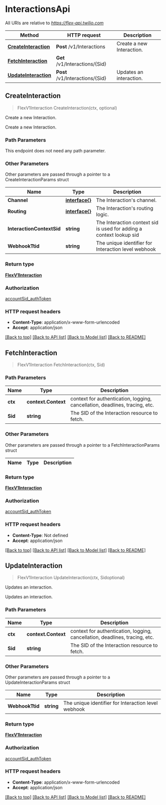 # InteractionsApi

All URIs are relative to *https://flex-api.twilio.com*

Method | HTTP request | Description
------------- | ------------- | -------------
[**CreateInteraction**](InteractionsApi.md#CreateInteraction) | **Post** /v1/Interactions | Create a new Interaction.
[**FetchInteraction**](InteractionsApi.md#FetchInteraction) | **Get** /v1/Interactions/{Sid} | 
[**UpdateInteraction**](InteractionsApi.md#UpdateInteraction) | **Post** /v1/Interactions/{Sid} | Updates an interaction.



## CreateInteraction

> FlexV1Interaction CreateInteraction(ctx, optional)

Create a new Interaction.

Create a new Interaction.

### Path Parameters

This endpoint does not need any path parameter.

### Other Parameters

Other parameters are passed through a pointer to a CreateInteractionParams struct


Name | Type | Description
------------- | ------------- | -------------
**Channel** | [**interface{}**](interface{}.md) | The Interaction's channel.
**Routing** | [**interface{}**](interface{}.md) | The Interaction's routing logic.
**InteractionContextSid** | **string** | The Interaction context sid is used for adding a context lookup sid
**WebhookTtid** | **string** | The unique identifier for Interaction level webhook

### Return type

[**FlexV1Interaction**](FlexV1Interaction.md)

### Authorization

[accountSid_authToken](../README.md#accountSid_authToken)

### HTTP request headers

- **Content-Type**: application/x-www-form-urlencoded
- **Accept**: application/json

[[Back to top]](#) [[Back to API list]](../README.md#documentation-for-api-endpoints)
[[Back to Model list]](../README.md#documentation-for-models)
[[Back to README]](../README.md)


## FetchInteraction

> FlexV1Interaction FetchInteraction(ctx, Sid)





### Path Parameters


Name | Type | Description
------------- | ------------- | -------------
**ctx** | **context.Context** | context for authentication, logging, cancellation, deadlines, tracing, etc.
**Sid** | **string** | The SID of the Interaction resource to fetch.

### Other Parameters

Other parameters are passed through a pointer to a FetchInteractionParams struct


Name | Type | Description
------------- | ------------- | -------------

### Return type

[**FlexV1Interaction**](FlexV1Interaction.md)

### Authorization

[accountSid_authToken](../README.md#accountSid_authToken)

### HTTP request headers

- **Content-Type**: Not defined
- **Accept**: application/json

[[Back to top]](#) [[Back to API list]](../README.md#documentation-for-api-endpoints)
[[Back to Model list]](../README.md#documentation-for-models)
[[Back to README]](../README.md)


## UpdateInteraction

> FlexV1Interaction UpdateInteraction(ctx, Sidoptional)

Updates an interaction.

Updates an interaction.

### Path Parameters


Name | Type | Description
------------- | ------------- | -------------
**ctx** | **context.Context** | context for authentication, logging, cancellation, deadlines, tracing, etc.
**Sid** | **string** | The SID of the Interaction resource to fetch.

### Other Parameters

Other parameters are passed through a pointer to a UpdateInteractionParams struct


Name | Type | Description
------------- | ------------- | -------------
**WebhookTtid** | **string** | The unique identifier for Interaction level webhook

### Return type

[**FlexV1Interaction**](FlexV1Interaction.md)

### Authorization

[accountSid_authToken](../README.md#accountSid_authToken)

### HTTP request headers

- **Content-Type**: application/x-www-form-urlencoded
- **Accept**: application/json

[[Back to top]](#) [[Back to API list]](../README.md#documentation-for-api-endpoints)
[[Back to Model list]](../README.md#documentation-for-models)
[[Back to README]](../README.md)

